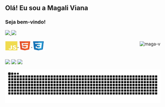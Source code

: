 ## Olá! Eu sou a Magali Viana
### Seja bem-vindo!

<div>
  <a href="https://github.com/MagaViana">
  <img height="180em" src="https://github-readme-stats.vercel.app/api?username=magaviana&show_icons=true&theme=dracula&include_all_commits=true&count_private=true"/>
  <img height="180em" src="https://github-readme-stats.vercel.app/api/top-langs/?username=magaviana&layout=compact&langs_count=7&theme=dracula"/>
</div>
<div style="display: inline_block"><br>
  <img align="center" alt="Maga-Js" height="30" width="40" src="https://raw.githubusercontent.com/devicons/devicon/master/icons/javascript/javascript-plain.svg">
  <img align="center" alt="Maga-HTML" height="30" width="40" src="https://raw.githubusercontent.com/devicons/devicon/master/icons/html5/html5-original.svg">
  <img align="center" alt="Maga-CSS" height="30" width="40" src="https://raw.githubusercontent.com/devicons/devicon/master/icons/css3/css3-original.svg">
  <img align="right" alt="maga-v" src="https://cdn.discordapp.com/attachments/768972509625712642/880562057978716190/Webp.net-gifmaker_.gif">
</div>
  
  ##
  
  <div> 
  <a href="https://www.instagram.com/_magav/" target="_blank"><img src="https://img.shields.io/badge/-Instagram-%23E4405F?style=for-the-badge&logo=instagram&logoColor=white" target="_blank"></a>
  <a href = "mailto:magali.silva.v@gmail.com"><img src="https://img.shields.io/badge/-Gmail-%23333?style=for-the-badge&logo=gmail&logoColor=white" target="_blank"></a>
  <a href="https://www.linkedin.com/in/magalisviana/" target="_blank"><img src="https://img.shields.io/badge/-LinkedIn-%230077B5?style=for-the-badge&logo=linkedin&logoColor=white" target="_blank"></a> 
    
 ![Snake animation](https://github.com/magaviana/magaviana/blob/output/github-contribution-grid-snake.svg)
 
</div>
